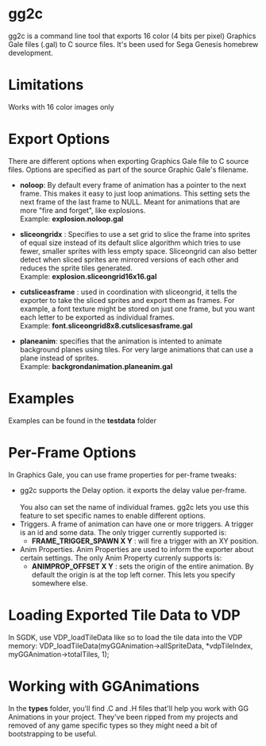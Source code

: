 # gg2c
gg2c is a command line tool that exports 16 color (4 bits per pixel) Graphics Gale files (.gal) to C source files. It's been used for Sega Genesis homebrew development.

# Limitations

Works with 16 color images only


# Export Options

There are different options when exporting Graphics Gale file to C source files. Options are specified as part of the source Graphic Gale's filename.

* **noloop**: By default every frame of animation has a pointer to the next frame. This makes it easy to just loop animations. This setting sets the next frame of the last frame to NULL. Meant for animations that are more "fire and forget", like explosions. \
   Example: **explosion.noloop.gal**
  
* **sliceongrid<W>x<H>** : Specifies to use a set grid to slice the frame into sprites of equal size instead of its default slice algorithm which tries to use fewer, smaller sprites with less empty space. Sliceongrid can also better detect when sliced sprites are mirrored versions of each other and reduces the sprite tiles generated.\
   Example: **explosion.sliceongrid16x16.gal**
* **cutsliceasframe** : used in coordination with sliceongrid, it tells the exporter to take the sliced sprites and export them as frames. For example, a font texture might be stored on just one frame, but you want each letter to be exported as individual frames.\
   Example: **font.sliceongrid8x8.cutslicesasframe.gal**
 * **planeanim**: specifies that the animation is intented to animate background planes using tiles. For very large animations that can use a plane instead of sprites. \
    Example: **backgrondanimation.planeanim.gal**
# Examples
   Examples can be found in the **testdata** folder
   
# Per-Frame Options
   
   In Graphics Gale, you can use frame properties for per-frame tweaks:
   
   * gg2c supports the Delay option. it exports the delay value per-frame.\
   \
   You also can set the name of individual frames. gg2c lets you use this feature to set specific names to enable different options.
   * Triggers. A frame of animation can have one or more triggers. A trigger is an id and some data. The only trigger currently supported is:
       * **FRAME_TRIGGER_SPAWN X Y** : will fire a trigger with an XY position. 
   * Anim Properties. Anim Properties are used to inform the exporter about certain settings. The only Anim Property currenly supports is:
       * **ANIMPROP_OFFSET X Y** : sets the origin of the entire animation. By default the origin is at the top left corner. This lets you specify somewhere else.

# Loading Exported Tile Data to VDP
   
   In SGDK, use VDP_loadTileData like so to load the tile data into the VDP memory:
   VDP_loadTileData(myGGAnimation->allSpriteData, *vdpTileIndex, myGGAnimation->totalTiles, 1);
   
# Working with GGAnimations
   
   In the **types** folder, you'll find .C and .H files that'll help you work with GG Animations in your project. They've been ripped from my projects and removed of any game specific types so they might need a bit of bootstrapping to be useful.
